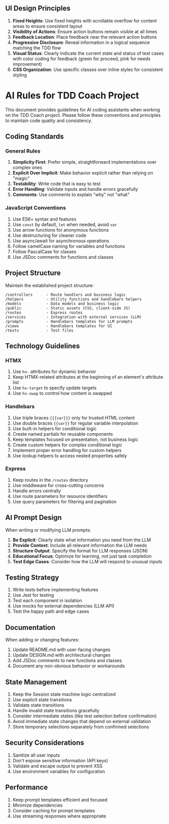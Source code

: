 ## UI Design Principles

1. **Fixed Heights**: Use fixed heights with scrollable overflow for content areas to ensure consistent layout
2. **Visibility of Actions**: Ensure action buttons remain visible at all times
3. **Feedback Location**: Place feedback near the relevant action buttons
4. **Progressive Disclosure**: Reveal information in a logical sequence matching the TDD flow
5. **Visual Status**: Clearly indicate the current state and status of test cases with color coding for feedback (green for proceed, pink for needs improvement)
6. **CSS Organization**: Use specific classes over inline styles for consistent styling

# AI Rules for TDD Coach Project

This document provides guidelines for AI coding assistants when working on the TDD Coach project. Please follow these conventions and principles to maintain code quality and consistency.

## Coding Standards

### General Rules

1. **Simplicity First**: Prefer simple, straightforward implementations over complex ones
2. **Explicit Over Implicit**: Make behavior explicit rather than relying on "magic"
3. **Testability**: Write code that is easy to test
4. **Error Handling**: Validate inputs and handle errors gracefully
5. **Comments**: Use comments to explain "why" not "what"

### JavaScript Conventions

1. Use ES6+ syntax and features
2. Use `const` by default, `let` when needed, avoid `var`
3. Use arrow functions for anonymous functions
4. Use destructuring for cleaner code
5. Use async/await for asynchronous operations
6. Follow camelCase naming for variables and functions
7. Follow PascalCase for classes
8. Use JSDoc comments for functions and classes

## Project Structure

Maintain the established project structure:

```
/controllers      - Route handlers and business logic
/helpers          - Utility functions and handlebars helpers
/models           - Data models and business logic
/public           - Static assets (CSS, client-side JS)
/routes           - Express routes
/services         - Integration with external services (LLM)
/prompts          - Handlebars templates for LLM prompts
/views            - Handlebars templates for UI
/tests            - Test files
```

## Technology Guidelines

### HTMX

1. Use `hx-` attributes for dynamic behavior
2. Keep HTMX-related attributes at the beginning of an element's attribute list
3. Use `hx-target` to specify update targets
4. Use `hx-swap` to control how content is swapped

### Handlebars

1. Use triple braces `{{{var}}}` only for trusted HTML content
2. Use double braces `{{var}}` for regular variable interpolation
3. Use built-in helpers for conditional logic
4. Create named partials for reusable components
5. Keep templates focused on presentation, not business logic
6. Create custom helpers for complex conditional logic
7. Implement proper error handling for custom helpers
8. Use lookup helpers to access nested properties safely

### Express

1. Keep routes in the `/routes` directory
2. Use middleware for cross-cutting concerns
3. Handle errors centrally
4. Use route parameters for resource identifiers
5. Use query parameters for filtering and pagination

## AI Prompt Design

When writing or modifying LLM prompts:

1. **Be Explicit**: Clearly state what information you need from the LLM
2. **Provide Context**: Include all relevant information the LLM needs
3. **Structure Output**: Specify the format for LLM responses (JSON)
4. **Educational Focus**: Optimize for learning, not just task completion
5. **Test Edge Cases**: Consider how the LLM will respond to unusual inputs

## Testing Strategy

1. Write tests before implementing features
2. Use Jest for testing
3. Test each component in isolation
4. Use mocks for external dependencies (LLM API)
5. Test the happy path and edge cases

## Documentation

When adding or changing features:

1. Update README.md with user-facing changes
2. Update DESIGN.md with architectural changes
3. Add JSDoc comments to new functions and classes
4. Document any non-obvious behavior or workarounds

## State Management

1. Keep the Session state machine logic centralized
2. Use explicit state transitions
3. Validate state transitions
4. Handle invalid state transitions gracefully
5. Consider intermediate states (like test selection before confirmation)
6. Avoid immediate state changes that depend on external validation
7. Store temporary selections separately from confirmed selections

## Security Considerations

1. Sanitize all user inputs
2. Don't expose sensitive information (API keys)
3. Validate and escape output to prevent XSS
4. Use environment variables for configuration

## Performance

1. Keep prompt templates efficient and focused
2. Minimize dependencies
3. Consider caching for prompt templates
4. Use streaming responses where appropriate

